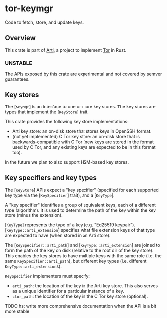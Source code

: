 # tor-keymgr

Code to fetch, store, and update keys.

## Overview

This crate is part of
[Arti](https://gitlab.torproject.org/tpo/core/arti/), a project to
implement [Tor](https://www.torproject.org/) in Rust.

### **UNSTABLE**

The APIs exposed by this crate are experimental and not covered by semver
guarantees.

## Key stores

The [`KeyMgr`] is an interface to one or more key stores. The key
stores are types that implement the [`KeyStore`] trait.

This crate provides the following key store implementations:
* Arti key store: an on-disk store that stores keys in OpenSSH format.
* (not yet implemented) C Tor key store: an on-disk store that is
  backwards-compatible with C Tor (new keys are stored in the format used by C
  Tor, and any existing keys are expected to be in this format too).

In the future we plan to also support HSM-based key stores.

## Key specifiers and key types

The [`KeyStore`] APIs expect a "key specifier" (specified for each supported key
type via the [`KeySpecifier`] trait), and a [`KeyType`].

A "key specifier" identifies a group of equivalent keys, each of a different
type (algorithm). It is used to determine the path of the key within the key
store (minus the extension).

[`KeyType`] represents the type of a key (e.g. "Ed25519 keypair").
[`KeyType::arti_extension`] specifies what file extension keys of that type are
expected to have (when stored in an Arti store).

The [`KeySpecifier::arti_path`] and [`KeyType::arti_extension`] are joined
to form the path of the key on disk (relative to the root dir of the key store).
This enables the key stores to have multiple keys with the same role (i.e. the
same `KeySpecifier::arti_path`), but different key types (i.e. different
`KeyType::arti_extension`s).

`KeySpecifier` implementers must specify:
* `arti_path`: the location of the key in the Arti key store. This also serves
  as a unique identifier for a particular instance of a key.
* `ctor_path`: the location of the key in the C Tor key store (optional).

TODO hs: write more comprehensive documentation when the API is a bit more
stable
